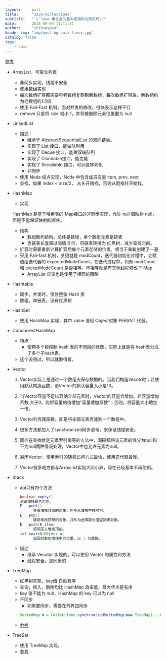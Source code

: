 ```yaml
---
layout:     post
title:      "Java-Collections"
subtitle:   " \"Java 集合类的基本使用和内部实现\""
date:       2018-09-09 11:11:11
author:     "shihunyewu"
header-img: "img/post-bg-unix-linux.jpg"
catalog: false
tags:
    - Java
---
```


[参考](https://blog.csdn.net/xzp_12345/article/details/79251174)

* ArrayList，可变长列表
	* 非同步实现，线程不安全
	* 使用数组实现
	* 每次数组扩容都需要将老数组复制到新数组，每次数组扩容后，新数组约为老数组的1.5倍
	* 使用 Fail-Fast 机制，面对并发的修改，很快表示这样不行
	* remove 只是将 size 减小 1，并将被删除元素位置置为 null

* LinkedList
	* 描述：
		* 继承于 AbstractSequentialList 的双向链表。
		* 实现了 List 接口，能做队列用
		* 实现了 Deque 接口，能做双端队列
		* 实现了 Cloneable接口，能克隆
		* 实现了 Serialiable 接口，可以做序列化
		* 非同步
	* 使用 Node<E> 结点实现，Node 中包含成员变量 item, prev, next
	* 查找，如果 index < size/2， 从头开始找，否则从而指针开始找。

* HashMap
	* 实现

	HashMap 是基于哈希表的 Map接口的非同步实现，允许 null 值映射 null，但是不能保证映射的顺序。
    * 结构
    	* 数组散列结构，总体是数组，单个数组元素是链表
    	* 当链表长度超过阈值 8 时，将链表转换为 红黑树，减少查找时间。
    * 扩容时需要重新计算扩容后每个元素存储的位置，相当于重新创建了一遍
    * 采用 Fail-fast 机制，关键就是 modCount，迭代器初始化过程中，会赋值给迭代器的 expectedModeCount，在迭代过程中，判断 modCount 和 exceptModeCount 是否相等，不相等就是有其他线程修改了 Map
    	* ArrayList 应该也是使用了相同的策略

* Hashtable
	* 同步，并发时，锁住整张 Hash 表
	* 数组，单链表，没有红黑树

* HashSet
	* 使用 HashMap 实现，其中 value 值用 Object对象 PERSNT 代替。

* ConcurrentHashMap
	* 特点：
		* 使用多个锁控制 hash 表的不同段的修改，实际上就是将 hash表分成了多个子hash表。
	* 这个没用过，所以就懒得看。

* Vector
	1. Vector实际上是通过一个数组去保存数据的。当我们构造Vecotr时；若使用默认构造函数，则Vector的默认容量大小是10。

    2. 当Vector容量不足以容纳全部元素时，Vector的容量会增加。若容量增加系数 大于0，则将容量的值增加“容量增加系数”；否则，将容量大小增加一倍。

    3. Vector的克隆函数，即是将全部元素克隆到一个数组中。

    4. 很多方法都加入了synchronized同步语句，来保证线程安全。

    5. 同样在查找给定元素索引值等的方法中，源码都将该元素的值分为null和不为null两种情况处理，Vector中也允许元素为null。

    6. 遍历Vector，使用索引的随机访问方式最快，使用迭代器最慢。

    7. Vector很多地方都与ArrayList实现大同小异，现在已经基本不再使用。

* Stack
	* api只有四个方法
		```java
		boolean empty()
      测试堆栈是否为空。
        E   peek()
              查看堆栈顶部的对象，但不从堆栈中移除它。
        E   pop()
              移除堆栈顶部的对象，并作为此函数的值返回该对象。
        E   push(E item)
              把项压入堆栈顶部。
        int search(Object o)
              返回对象在堆栈中的位置，以 1 为基数。
      ```
	* 描述
		* 继承 Vecotor 实现的，可以使用 Vector 的属性和方法
		* 线程安全，是同步的

* TreeMap
	* 红黑树实现，key值 自动有序
	* 查询，插入，删除均比 HashMap 效率低，最大优点是有序
	* key 值不能为 null，HashMap 的 key 可以为 null
	* 不同步
		* 如果要同步，需要在外界加同步
		```java
        SortedMap m = Collections.synchronizedSortedMap(new TreeMap(...));
        ```
	* [参考](https://blog.csdn.net/u010648555/article/details/60476232)

* TreeSet
	* 使用 TreeMap 实现。
	* [参考](https://blog.csdn.net/itmyhome1990/article/details/76549163)

